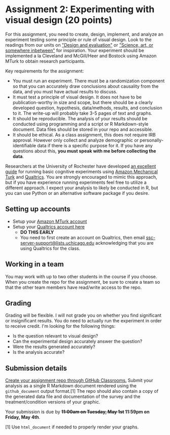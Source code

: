 
Assignment 2: Experimenting with visual design (20 points)
==========================================================

For this assignment, you need to create, design, implement, and analyze an experiment testing some principle or rule of visual design. Look to the readings from our units on ["Design and evaluation"](../notes/day3-notes.html) or ["Science, art, or somewhere inbetween"](../notes/day5-notes.html) for inspiration. Your experiment should be implemented a la Cleveland and McGill/Heer and Bostock using Amazon MTurk to obtain research participants.

Key requirements for the assignment:

-   You must run an experiment. There must be a randomization component so that you can accurately draw conclusions about causality from the data, and you must have actual results to discuss.
-   It must test a principle of visual design. It does not have to be publication-worthy in size and scope, but there should be a clearly developed question, hypothesis, data/methods, results, and conclusion to it. The write-up will probably take 3-5 pages of text and graphs.
-   It should be reproducible. The analysis of your results should be conducted using programming and a script or R Markdown-style document. Data files should be stored in your repo and accessible.
-   It should be ethical. As a class assignment, this does not require IRB approval. However only collect and analyze demographic or personally-identifiable data if there is a specific purpose for it. If you have any questions about this, **you must speak with me before collecting the data**.

Researchers at the University of Rochester have developed [an excellent guide](http://amandapogue.github.io/Qualtrics_Tutorial/) for running basic cognitive experiments using [Amazon Mechanical Turk](https://www.mturk.com/mturk/welcome) and [Qualtrics](https://sscs.uchicago.edu/page/qualtrics). You are strongly encouraged to mimic this approach, but if you have experience running experiments feel free to utilize a different approach. I expect your analysis to likely be conducted in R, but you can use Python or an alternative software package if you desire.

Setting up accounts
-------------------

-   Setup your [Amazon MTurk account](https://www.mturk.com/mturk/welcome)
-   Setup your [Qualtrics account here](https://sscs.uchicago.edu/page/qualtrics)
    -   **DO THIS EARLY**
    -   You need to first create an account on Qualtrics, then email <ssc-server-support@lists.uchicago.edu> acknowledging that you are using Qualtrics for the class.

Working in a team
-----------------

You may work with up to two other students in the course if you choose. When you create the repo for the assignment, be sure to create a team so that the other team members have read/write access to the repo.

Grading
-------

Grading will be flexible. I will not grade you on whether you find significant or insignificant results. You do need to actually run the experiment in order to receive credit. I'm looking for the following things:

-   Is the question relevant to visual design?
-   Can the experimental design accurately answer the question?
-   Were the results generated accurately?
-   Is the analysis accurate?

Submission details
------------------

[Create your assignment repo through GitHub Classrooms.](https://classroom.github.com/g/WtfroPll) Submit your analysis as a single R Markdown document rendered using the `github_document` output format.[1] The repo should also contain a copy of the generated data file and documentation of the survey and the treatment/condition versions of your graphic.

Your submission is due by **~~11:00am on Tuesday, May 1st~~ 11:59pm on Friday, May 4th**.

[1] Use `html_document` if needed to properly render your graphs.
